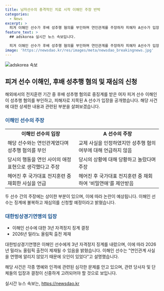 ```yaml
---
title: 남자선수의 충격적인 치료 시작 이해인 주장 반박
categories:
  - News
excerpt: >
  피겨 이해인 선수가 후배 성추행 혐의를 부인하며 연인관계를 주장하자 피해자 A선수가 입장을 공개했습니다. A선수는 교제를 인정하되, 성추행을 부인한 이해인 선수의 주장과는 다르게 전지훈련 중 이해인 선수로부터 비밀연애 제안을 받았다고 주장했습니다. 이로써 이 사건은 피겨계를 두드러지게 강타하며, 이 선수의 앞날과 2026년 밀라노 올림픽 출전까지 불투명한 상황에 처해 있습니다.
feature_text: >
  ## adskorea 실시간 뉴스 속보입니다.

  피겨 이해인 선수가 후배 성추행 혐의를 부인하며 연인관계를 주장하자 피해자 A선수가 입장을 공개했습니다. A선수는 교제를 인정하되, 성추행을 부인한 이해인 선수의 주장과는 다르게 전지훈련 중 이해인 선수로부터 비밀연애 제안을 받았다고 주장했습니다. 이로써 이 사건은 피겨계를 두드러지게 강타하며, 이 선수의 앞날과 2026년 밀라노 올림픽 출전까지 불투명한 상황에 처해 있습니다.
image: 'https://newsdao.kr/res/images/meta/newsdao_breakingnews.jpg'
---
```


<p><img src="https://newsdao.kr/res/images/meta/newsdao_breakingnews.jpg" alt="adskorea 속보" /></p>

<h2 data-ke-size="size26">피겨 선수 이해인, 후배 성추행 혐의 및 재심의 신청</h2>

<p data-ke-size="size16">해외에서의 전지훈련 기간 중 후배 성추행 혐의로 중징계를 받은 여자 피겨 선수 이해인이 성추행 혐의를 부인하고, 피해자로 지목된 A 선수가 입장을 공개했습니다. 해당 사건에 대한 상세한 내용과 관련된 부분을 살펴보겠습니다.</p>

<h3><b><span style="color: #1a5490;">이해인 선수의 주장</span></b></h3>

<table>
    <tr>
        <td style="text-align: center; height: 17px;"><b>이해인 선수의 입장</b></td>
        <td style="text-align: center; height: 17px;"><b>A 선수의 주장</b></td>
    </tr>
    <tr>
        <td>해당 선수와는 연인관계였다며 성추행 혐의를 부인</td>
        <td>교제 사실을 인정하였지만 성추행 혐의 여부에 대해 언급하지 않음</td>
    </tr>
    <tr>
        <td>당시의 행동을 연인 사이의 애정표현으로 생각했다고 주장</td>
        <td>당시의 상황에 대해 당황하고 놀랐다며 주장</td>
    </tr>
    <tr>
        <td>헤어진 후 국가대표 전지훈련 중 재회한 사실을 언급</td>
        <td>헤어진 후 국가대표 전지훈련 중 재회하여 '비밀연애'를 제안받음</td>
    </tr>
</table>

<p data-ke-size="size16">두 선수 간의 주장에는 상이한 부분이 있으며, 이에 따라 논란이 예상됩니다. 이해인 선수는 징계에 불복하고 재심의를 신청할 예정이라고 밝혔습니다.</p>

<h3><b><span style="color: #1a5490;">대한빙상경기연맹의 입장</span></b></h3>

<ul>
    <li>이해인 선수에 대한 3년 자격정지 징계 결정</li>
    <li>2026년 밀라노 올림픽 출전 제재</li>
</ul>

<p data-ke-size="size16">대한빙상경기연맹은 이해인 선수에게 3년 자격정지 징계를 내렸으며, 이에 따라 2026년 밀라노 올림픽 출전이 제재될 수 있음을 밝혔습니다. 이해인 선수는 "연인관계 사실을 연맹에 알리지 않았기 때문에 오인이 있었다"고 설명했습니다.</p>

<p data-ke-size="size16">해당 사건은 각종 명예와 인격에 관련된 심각한 문제를 안고 있으며, 관련 당사자 및 단체들의 입장과 결정이 신중하게 고려되어야 할 것으로 보입니다.</p>
실시간 뉴스 속보는, <a href="https://newsdao.kr" rel="dofollow">https://newsdao.kr</a>


